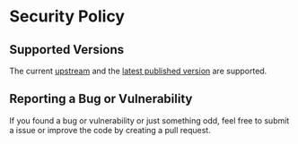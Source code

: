 # Security Policy

## Supported Versions

The current [upstream](https://github.com/dhira13/ansible_hardening)
and the [latest published version](https://github.com/dhira13/ansible_hardening/releases) are supported.

## Reporting a Bug or Vulnerability

If you found a bug or vulnerability or just something odd, feel free to submit a issue or improve the code by creating a pull request.
